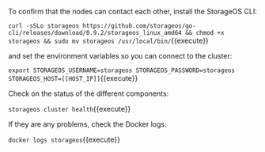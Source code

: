 To confirm that the nodes can contact each other, install the StorageOS CLI:

`curl -sSLo storageos https://github.com/storageos/go-cli/releases/download/0.9.2/storageos_linux_amd64 && chmod +x storageos && sudo mv storageos /usr/local/bin/`{{execute}}

and set the environment variables so you can connect to the cluster:

`export STORAGEOS_USERNAME=storageos STORAGEOS_PASSWORD=storageos STORAGEOS_HOST=[[HOST_IP]]`{{execute}}

Check on the status of the different components:

`storageos cluster health`{{execute}}

If they are any problems, check the Docker logs:

`docker logs storageos`{{execute}}
